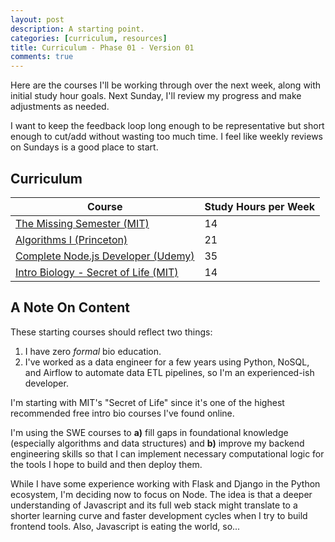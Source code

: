 ```yaml
---
layout: post
description: A starting point.
categories: [curriculum, resources]
title: Curriculum - Phase 01 - Version 01
comments: true
---
```

Here are the courses I'll be working through over the next week, along with initial study hour goals. Next Sunday, I'll review my progress and make adjustments as needed. 

I want to keep the feedback loop long enough to be representative but short enough to cut/add without wasting too much time. I feel like weekly reviews on Sundays is a good place to start. 

## Curriculum

| Course | Study Hours per Week |
| --------------------------------------------------------------------------------------------------------------- | ---- |
| [The Missing Semester (MIT)](https://missing.csail.mit.edu/)                                                    |  14  |
| [Algorithms I (Princeton)](https://www.coursera.org/learn/algorithms-part1)                                     |  21  |
| [Complete Node.js Developer (Udemy)](https://www.udemy.com/course/the-complete-nodejs-developer-course-2/)      |  35  |
| [Intro Biology - Secret of Life (MIT)](https://www.edx.org/course/introduction-to-biology-the-secret-of-life-3) |  14  |

## A Note On Content

These starting courses should reflect two things: 

1. I have zero *formal* bio education. 
2. I've worked as a data engineer for a few years using Python, NoSQL, and Airflow to automate data ETL pipelines, so I'm an experienced-ish developer.

I'm starting with MIT's "Secret of Life" since it's one of the highest recommended free intro bio courses I've found online. 

I'm using the SWE courses to **a)** fill gaps in foundational knowledge (especially algorithms and data structures) and **b)** improve my backend engineering skills so that I can implement necessary computational logic for the tools I hope to build and then deploy them. 

While I have some experience working with Flask and Django in the Python ecosystem, I'm deciding now to focus on Node. The idea is that a deeper understanding of Javascript and its full web stack might translate to a shorter learning curve and faster development cycles when I try to build frontend tools. Also, Javascript is eating the world, so...
